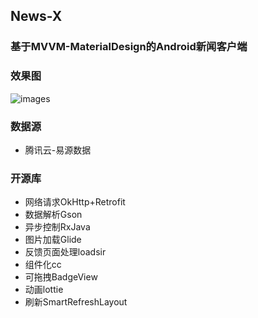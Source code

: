 ## News-X

### 基于MVVM-MaterialDesign的Android新闻客户端


### 效果图
![images](https://github.com/sdz630/News-X/tree/master/assets/Demo.gif)

### 数据源

* 腾讯云-易源数据


### 开源库
* 网络请求OkHttp+Retrofit
* 数据解析Gson
* 异步控制RxJava
* 图片加载Glide
* 反馈页面处理loadsir
* 组件化cc
* 可拖拽BadgeView
* 动画lottie
* 刷新SmartRefreshLayout